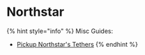 # Northstar

{% hint style="info" %}
Misc Guides:

* [Pickup Northstar's Tethers](ion/pick-up-northstars-tether.md)
{% endhint %}
